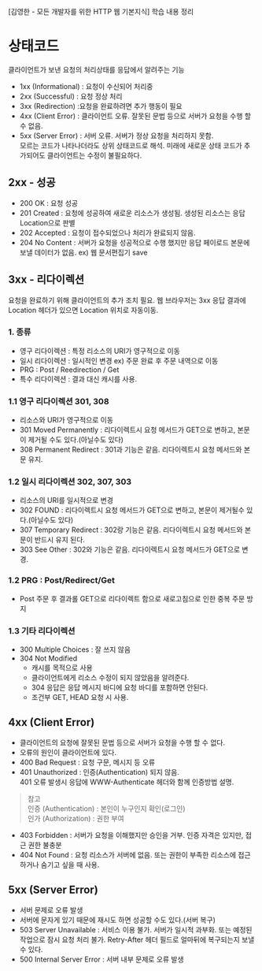 [김영한 - 모든 개발자를 위한 HTTP 웹 기본지식] 학습 내용 정리

# 상태코드
클라이언트가 보낸 요청의 처리상태를 응답에서 알려주는 기능
- 1xx (Informational) : 요청이 수신되어 처리중
- 2xx (Successful) : 요청 정상 처리
- 3xx (Redirection) :요청을 완료하려면 추가 행동이 필요
- 4xx (Client Error) : 클라이언트 오류. 잘못된 문법 등으로 서버가 요청을 수행 할 수 없음.
- 5xx (Server Error) : 서버 오류. 서버가 정상 요청을 처리하지 못함.   
모르는 코드가 나타나더라도 상위 상태코드로 해석. 미래에 새로운 상태 코드가 추가되어도 클라이언트는 수정이 불필요하다.

## 2xx - 성공
- 200 OK : 요청 성공
- 201 Created : 요청에 성공하여 새로운 리소스가 생성됨. 생성된 리소스는 응답 Location으로 판별
- 202 Accepted : 요청이 접수되었으나 처리가 완료되지 않음.
- 204 No Content : 서버가 요청을 성공적으로 수행 했지만 응답 페이로드 본문에 보낼 데이터가 없음. ex) 웹 문서편집기 save

## 3xx - 리다이렉션
요청을 완료하기 위해 클라이언트의 추가 조치 필요. 웹 브라우저는 3xx 응답 결과에 Location 헤더가 있으면 Location 위치로 자동이동.

### 1. 종류
- 영구 리다이렉션 : 특정 리소스의 URI가 영구적으로 이동
- 일시 리다이렉션 : 일시적인 변경 ex) 주문 완료 후 주문 내역으로 이동
- PRG : Post / Reedirection / Get
- 특수 리다이렉션 : 결과 대신 캐시를 사용.

### 1.1 영구 리다이렉션 301, 308
- 리소스와 URI가 영구적으로 이동
- 301 Moved Permanently : 리다이렉트시 요청 메서드가 GET으로 변하고, 본문이 제거될 수도 있다.(아닐수도 있다)
- 308 Permanent Redirect : 301과 기능은 같음. 리다이렉트시 요청 메서드와 본문 유지.

### 1.2 일시 리다이렉션 302, 307, 303
- 리소스의 URI를 일시적으로 변경
- 302 FOUND : 리다이렉트시 요청 메서드가 GET으로 변하고, 본문이 제거될수 있다.(아닐수도 있다)
- 307 Temporary Redirect : 302랑 기능은 같음. 리다이렉트시 요청 메서드와 본문이 반드시 유지 된다.
- 303 See Other : 302와 기능은 같음. 리다이렉트시 요청 메서드가 GET으로 변경.

### 1.2 PRG : Post/Redirect/Get
- Post 주문 후 결과롤 GET으로 리다이렉트 함으로 새로고침으로 인한 중복 주문 방지

### 1.3 기타 리다이렉션
- 300 Multiple Choices : 잘 쓰지 않음
- 304 Not Modified
    - 캐시를 목적으로 사용
    - 클라이언트에게 리소스 수정이 되지 않았음을 알려준다.
    - 304 응답은 응답 메시지 바디에 요청 바디를 포함하면 안된다.
    - 조건부 GET, HEAD 요청 시 사용.

## 4xx (Client Error)
- 클라이언트의 요청에 잘못된 문법 등으로 서버가 요청을 수행 할 수 없다.
- 오류의 원인이 클라이언트에 있다.
- 400 Bad Request : 요청 구문, 메시지 등 오류
- 401 Unauthorized : 인증(Authentication) 되지 않음.   
401 오류 발생시 응답에 WWW-Authenticate 헤더와 함께 인증방법 설명.   
> 참고   
인증 (Authentication) : 본인이 누구인지 확인(로그인)   
인가 (Authorization) : 권한 부여
- 403 Forbidden : 서버가 요청을 이해했지만 승인을 거부. 인증 자격은 있지만, 접근 권한 불충분
- 404 Not Found : 요청 리소스가 서버에 없음. 또는 권한이 부족한 리소스에 접근하거나 숨기고 싶을 때 사용.

## 5xx (Server Error)
- 서버 문제로 오류 발생
- 서버에 문자게 있기 때문에 재시도 하면 성공할 수도 있다.(서버 복구)
- 503 Server Unavailable : 서비스 이용 불가. 서버가 일시적 과부화. 또는 예정된 작업으로 잠시 요청 처리 불가. Retry-After 헤더 필드로 얼마뒤에 복구되는지 보낼 수 있다.
- 500 Internal Server Error : 서버 내부 문제로 오류 발생